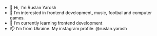 - 👋 Hi, I’m Ruslan Yarosh
- 👀 I’m interested in frontend development, music, footbal and computer games.
- 🌱 I’m currently learning frontend development
- 📫 I'm from Ukraine. My instagram profile: @ruslan.yarosh

<!---
ruslan-yarosh/ruslan-yarosh is a ✨ special ✨ repository because its `README.md` (this file) appears on your GitHub profile.
You can click the Preview link to take a look at your changes.
--->
